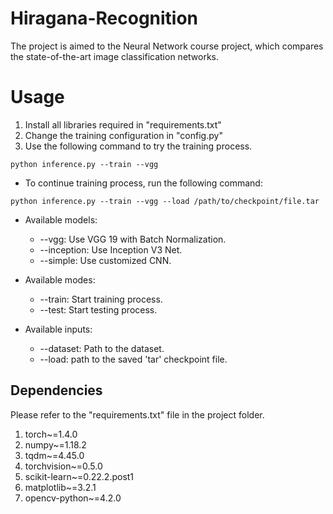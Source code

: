 # Hiragana-Recognition
The project is aimed to the Neural Network course project, which compares the state-of-the-art image classification networks. 

# Usage
1. Install all libraries required in "requirements.txt"
2. Change the training configuration in "config.py"
3. Use the following command to try the training process.

```shell script
python inference.py --train --vgg
```

* To continue training process, run the following command:
```shell script
python inference.py --train --vgg --load /path/to/checkpoint/file.tar
```

* Available models:
    * --vgg: Use VGG 19 with Batch Normalization.
    * --inception: Use Inception V3 Net.
    * --simple: Use customized CNN.
    
* Available modes:
    * --train: Start training process.
    * --test: Start testing process.
    
* Available inputs:
    * --dataset: Path to the dataset.
    * --load: path to the saved 'tar' checkpoint file.

## Dependencies
Please refer to the "requirements.txt" file in the project folder.
1. torch~=1.4.0
2. numpy~=1.18.2
3. tqdm~=4.45.0
4. torchvision~=0.5.0
5. scikit-learn~=0.22.2.post1
6. matplotlib~=3.2.1
7. opencv-python~=4.2.0
